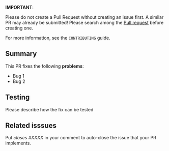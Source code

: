 **IMPORTANT**:

Please do not create a Pull Request without creating an issue first.
A similar PR may already be submitted!
Please search among the [Pull request](../) before creating one.

For more information, see the `CONTRIBUTING` guide.

## Summary

This PR fixes the following **problems**:

- Bug 1
- Bug 2

## Testing

Please describe how the fix can be tested

## Related isssues

Put _closes #XXXX_ in your comment to auto-close the issue that your PR implements.
